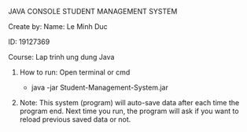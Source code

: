 JAVA CONSOLE STUDENT MANAGEMENT SYSTEM

Create by:
Name: Le Minh Duc

ID: 19127369

Course: Lap trinh ung dung Java

1. How to run: Open terminal or cmd
   - java -jar Student-Management-System.jar
  
2. Note: 
This system (program) will auto-save data after each time the program end. Next time you run, the program will ask if you want to reload previous saved data or not.
